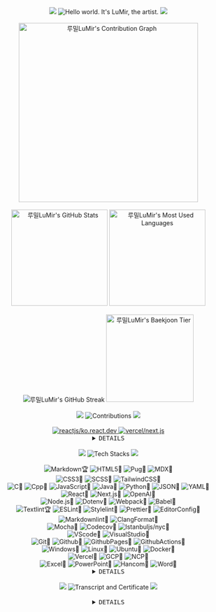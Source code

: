 <!-- markdownlint-disable -->
<!-- eslint-disable -->

<!--
  --fgColor-accent: #D6BBF2
  --bgColor-muted: #151b23;
-->

<!-- Title -->
<div align="center">
  <img
    src="https://capsule-render.vercel.app/api?type=waving&height=100&color=0:F2E5D5,100:D6BBF2&section=header&reversal=false"
  />
  <img
    src="https://readme-typing-svg.demolab.com?font=Pacifico&size=50&pause=1000&color=D6BBF2&center=true&vCenter=true&random=false&width=800&height=75&lines=Hello+world.+It's+LuMir%2C+the+artist."
    alt="Hello world. It's LuMir, the artist."
  />
  <img
    src="https://capsule-render.vercel.app/api?type=waving&height=100&color=0:F2E5D5,100:D6BBF2&section=footer&reversal=false"
  />
</div>
<br />

<!-- Stats -->
<div>
  <!-- Contribution Graph -->
  <div align="center">
    <img
      src="https://github-readme-activity-graph.vercel.app/graph?username=lumirlumir&theme=react-dark&bg_color=151B23&point=FFFFFF&hide_border=true&line=D6BBF2&color=D6BBF2&radius=10&height=600"
      height="410vw"
      alt="루밀LuMir's Contribution Graph"
    />
  </div>
  <br />

  <!-- Stats 1st line -->
  <div align="center">
    <img
      src="https://github-readme-stats.vercel.app/api?username=lumirlumir&count_private=true&include_all_commits=false&disable_animations=false&show_icons=true&theme=transparent&hide_border=true&icon_color=D6BBF2&text_color=FFFFFF&title_color=D6BBF2&bg_color=151B23&border_radius=10"
      height="220"
      alt="루밀LuMir's GitHub Stats"
    />
    <img
      src="https://github-readme-stats.vercel.app/api/top-langs/?username=lumirlumir&langs_count=10&layout=compact&disable_animations=false&theme=transparent&hide_border=true&card_width=150&icon_color=D6BBF2&text_color=FFFFFF&title_color=D6BBF2&bg_color=151B23&border_radius=10"
      height="220"
      alt="루밀LuMir's Most Used Languages"
    />
  </div>
  <br />

  <!-- Stats 2nd line -->
  <div align="center">
    <img
      src="https://github-readme-streak-stats-eight.vercel.app/?user=lumirlumir&hide_border=true&border_radius=10&card_width=405&card_height=200&background=151B23&ring=D6BBF256&fire=D6BBF2&currStreakLabel=FFFFFF&currStreakNum=D6BBF2&sideNums=D6BBF2&sideLabels=FFFFFF&dates=FFFFFF56&stroke=FFFFFF56"
      alt="루밀LuMir's GitHub Streak"
    />
    <img
      src="http://mazassumnida.wtf/api/v2/generate_badge?boj=rpfos"
      height="200"
      alt="루밀LuMir's Baekjoon Tier"
    />
  </div>
  <br />
</div>

<!-- Title -->
<div align="center">
  <img
    src="https://capsule-render.vercel.app/api?type=waving&height=50&color=0:F2E5D5,100:D6BBF2&section=header&reversal=false"
  />
  <img
    src="https://readme-typing-svg.demolab.com?font=Pacifico&size=30&pause=1000&color=D6BBF2&center=true&vCenter=true&random=false&width=500&height=45&repeat=false&lines=Contributions"
    alt="Contributions"
  />
  <img
    src="https://capsule-render.vercel.app/api?type=waving&height=50&color=0:F2E5D5,100:D6BBF2&section=footer&reversal=false"
  />
</div>
<br />

<!-- Contributions -->
<div align="center">
  <a href="https://github.com/reactjs/ko.react.dev">
    <img
      src="https://github-readme-stats.vercel.app/api/pin/?username=reactjs&repo=ko.react.dev&icon_color=D6BBF2&text_color=FFFFFF&title_color=D6BBF2&bg_color=151B23&border_radius=10&description_lines_count=1"
      alt="reactjs/ko.react.dev"
      title="Collaborator"
    />
  </a>
  <a href="https://github.com/vercel/next.js">
    <img
      src="https://github-readme-stats.vercel.app/api/pin/?username=vercel&repo=next.js&icon_color=D6BBF2&text_color=FFFFFF&title_color=D6BBF2&bg_color=151B23&border_radius=10&hide_border=true&description_lines_count=1"
      alt="vercel/next.js"
      title="Contributor"
    />
  </a>

  <details>
    <summary><kbd>D</kbd><kbd>E</kbd><kbd>T</kbd><kbd>A</kbd><kbd>I</kbd><kbd>L</kbd><kbd>S</kbd></summary>
    <a href="https://github.com/lerna/lerna">
      <img
        src="https://github-readme-stats.vercel.app/api/pin/?username=lerna&repo=lerna&icon_color=D6BBF2&text_color=FFFFFF&title_color=D6BBF2&bg_color=151B23&border_radius=10&hide_border=true&description_lines_count=1"
        alt="lerna/lerna"
        title="Contributor"
      />
    </a>
    <a href="https://github.com/llvm/llvm-project">
      <img
        src="https://github-readme-stats.vercel.app/api/pin/?username=llvm&repo=llvm-project&icon_color=D6BBF2&text_color=FFFFFF&title_color=D6BBF2&bg_color=151B23&border_radius=10&hide_border=true&description_lines_count=1"
        alt="llvm/llvm-project"
        title="Contributor"
      />
    </a>
    <a href="https://github.com/eslint/eslint">
      <img
        src="https://github-readme-stats.vercel.app/api/pin/?username=eslint&repo=eslint&icon_color=D6BBF2&text_color=FFFFFF&title_color=D6BBF2&bg_color=151B23&border_radius=10&hide_border=true&description_lines_count=1"
        alt="eslint/eslint"
        title="Contributor"
      />
    </a>
    <a href="https://github.com/reactjs/react.dev">
      <img
        src="https://github-readme-stats.vercel.app/api/pin/?username=reactjs&repo=react.dev&icon_color=D6BBF2&text_color=FFFFFF&title_color=D6BBF2&bg_color=151B23&border_radius=10&hide_border=true&description_lines_count=1"
        alt="reactjs/react.dev"
        title="Contributor"
      />
    </a>
    <a href="https://github.com/actions/runner-images">
      <img
        src="https://github-readme-stats.vercel.app/api/pin/?username=actions&repo=runner-images&icon_color=D6BBF2&text_color=FFFFFF&title_color=D6BBF2&bg_color=151B23&border_radius=10&hide_border=true&description_lines_count=1"
        alt="actions/runner-images"
        title="Contributor"
      />
    </a>
    <a href="https://github.com/nodejs/nodejs.org">
      <img
        src="https://github-readme-stats.vercel.app/api/pin/?username=nodejs&repo=nodejs.org&icon_color=D6BBF2&text_color=FFFFFF&title_color=D6BBF2&bg_color=151B23&border_radius=10&hide_border=true&description_lines_count=1"
        alt="nodejs/nodejs.org"
        title="Contributor"
      />
    </a>
    <a href="https://github.com/algolia/docsearch">
      <img
        src="https://github-readme-stats.vercel.app/api/pin/?username=algolia&repo=docsearch&icon_color=D6BBF2&text_color=FFFFFF&title_color=D6BBF2&bg_color=151B23&border_radius=10&hide_border=true&description_lines_count=1"
        alt="algolia/docsearch"
        title="Contributor"
      />
    </a>
    <a href="https://github.com/textlint/textlint">
      <img
        src="https://github-readme-stats.vercel.app/api/pin/?username=textlint&repo=textlint&icon_color=D6BBF2&text_color=FFFFFF&title_color=D6BBF2&bg_color=151B23&border_radius=10&hide_border=true&description_lines_count=1"
        alt="textlint/textlint"
        title="Contributor"
      />
    </a>
    <a href="https://github.com/material-extensions/vscode-material-icon-theme">
      <img
        src="https://github-readme-stats.vercel.app/api/pin/?username=material-extensions&repo=vscode-material-icon-theme&icon_color=D6BBF2&text_color=FFFFFF&title_color=D6BBF2&bg_color=151B23&border_radius=10&hide_border=true&description_lines_count=1"
        alt="material-extensions/vscode-material-icon-theme"
        title="Contributor"
      />
    </a>
    <a href="https://github.com/pronist/hello">
      <img
        src="https://github-readme-stats.vercel.app/api/pin/?username=pronist&repo=hello&icon_color=D6BBF2&text_color=FFFFFF&title_color=D6BBF2&bg_color=151B23&border_radius=10&hide_border=true&description_lines_count=1"
        alt="pronist/hello"
        title="Contributor"
      />
    </a>
    <a href="https://github.com/mdn/translated-content">
      <img
        src="https://github-readme-stats.vercel.app/api/pin/?username=mdn&repo=translated-content&icon_color=D6BBF2&text_color=FFFFFF&title_color=D6BBF2&bg_color=151B23&border_radius=10&hide_border=true&description_lines_count=1"
        alt="mdn/translated-content"
        title="Contributor"
      />
    </a>
    <a href="https://github.com/toss/es-hangul">
      <img
        src="https://github-readme-stats.vercel.app/api/pin/?username=toss&repo=es-hangul&icon_color=D6BBF2&text_color=FFFFFF&title_color=D6BBF2&bg_color=151B23&border_radius=10&hide_border=true&description_lines_count=1"
        alt="toss/es-hangul"
        title="Contributor"
      />
    </a>
    <a href="https://github.com/sindresorhus/yocto-spinner">
      <img
        src="https://github-readme-stats.vercel.app/api/pin/?username=sindresorhus&repo=yocto-spinner&icon_color=D6BBF2&text_color=FFFFFF&title_color=D6BBF2&bg_color=151B23&border_radius=10&hide_border=true&description_lines_count=1"
        alt="sindresorhus/yocto-spinner"
        title="Contributor"
      />
    </a>
    <a href="https://github.com/pronist/tidory">
      <img
        src="https://github-readme-stats.vercel.app/api/pin/?username=pronist&repo=tidory&icon_color=D6BBF2&text_color=FFFFFF&title_color=D6BBF2&bg_color=151B23&border_radius=10&hide_border=true&description_lines_count=1"
        alt="pronist/tidory"
        title="Contributor"
      />
    </a>
    <a href="https://github.com/yuyinws/vitepress-plugin-group-icons">
      <img
        src="https://github-readme-stats.vercel.app/api/pin/?username=yuyinws&repo=vitepress-plugin-group-icons&icon_color=D6BBF2&text_color=FFFFFF&title_color=D6BBF2&bg_color=151B23&border_radius=10&hide_border=true&description_lines_count=1"
        alt="yuyinws/vitepress-plugin-group-icons"
        title="Contributor"
      />
    </a>
    <a href="https://github.com/xvzc/boj-cli">
      <img
        src="https://github-readme-stats.vercel.app/api/pin/?username=xvzc&repo=boj-cli&icon_color=D6BBF2&text_color=FFFFFF&title_color=D6BBF2&bg_color=151B23&border_radius=10&hide_border=true&description_lines_count=1"
        alt="xvzc/boj-cli"
        title="Contributor"
      />
    </a>
    <a href="https://github.com/editorconfig-checker/editorconfig-checker.javascript">
      <img
        src="https://github-readme-stats.vercel.app/api/pin/?username=editorconfig-checker&repo=editorconfig-checker.javascript&icon_color=D6BBF2&text_color=FFFFFF&title_color=D6BBF2&bg_color=151B23&border_radius=10&hide_border=true&description_lines_count=1"
        alt="editorconfig-checker/editorconfig-checker.javascript"
        title="Contributor"
      />
    </a>
    <a href="https://github.com/lumirlumir/fork-tidory.github.io">
      <img
        src="https://github-readme-stats.vercel.app/api/pin/?username=lumirlumir&repo=fork-tidory.github.io&icon_color=D6BBF2&text_color=FFFFFF&title_color=D6BBF2&bg_color=151B23&border_radius=10&hide_border=true&description_lines_count=1"
        alt="lumirlumir/fork-tidory.github.io"
        title="Contributor(This repository was deleted so I replaced it with a forked version)"
      />
    </a>
  </details>
</div>
<br />

<!-- Title -->
<div align="center">
  <img
    src="https://capsule-render.vercel.app/api?type=waving&height=50&color=0:F2E5D5,100:D6BBF2&section=header&reversal=false"
  />
  <img
    src="https://readme-typing-svg.demolab.com?font=Pacifico&size=30&pause=1000&color=D6BBF2&center=true&vCenter=true&random=false&width=500&height=45&repeat=false&lines=Tech+Stacks"
    alt="Tech Stacks"
  />
  <img
    src="https://capsule-render.vercel.app/api?type=waving&height=50&color=0:F2E5D5,100:D6BBF2&section=footer&reversal=false"
  />
</div>
<br />

<!-- CS Stacks -->
<div align="center">
  <!-- Markup -->
  <div>
    <img
      src="https://img.shields.io/badge/Markdown🏆-000000?style=flat&logo=markdown&logoColor=white"
      alt="Markdown🏆"
    />
    <img
      src="https://img.shields.io/badge/HTML5🥇-E34F26?style=flat&logo=html5&logoColor=white"
      alt="HTML5🥇"
    />
    <img
      src="https://img.shields.io/badge/Pug🥉-A86454?style=flat&logo=pug&logoColor=white"
      alt="Pug🥉"
    />
    <img
      src="https://img.shields.io/badge/MDX🥉-1B1F24?style=flat&logo=mdx&logoColor=white"
      alt="MDX🥉"
    />
  </div>
  <!-- Style -->
  <div>
    <img
      src="https://img.shields.io/badge/CSS3🥇-1572B6?style=flat&logo=css3&logoColor=white"
      alt="CSS3🥇"
    />
    <img
      src="https://img.shields.io/badge/SCSS🥇-CC6699?style=flat&logo=sass&logoColor=white"
      alt="SCSS🥇"
    />
    <img
      src="https://img.shields.io/badge/TailwindCSS🥉-06B6D4?style=flat&logo=tailwindcss&logoColor=white"
      alt="TailwindCSS🥉"
    />
  </div>
  <!-- Language -->
  <div>
    <img
      src="https://img.shields.io/badge/C🥇-A8B9CC?style=flat&logo=c&logoColor=black"
      alt="C🥇"
    />
    <img
      src="https://img.shields.io/badge/Cpp🥇-00599C?style=flat&logo=cplusplus&logoColor=white"
      alt="Cpp🥇"
    />
    <img
      src="https://img.shields.io/badge/JavaScript🥇-F7DF1E?style=flat&logo=javascript&logoColor=black"
      alt="JavaScript🥇"
    />
    <img
      src="https://img.shields.io/badge/Java🥈-007396?style=flat&logo=coffeescript&logoColor=white"
      alt="Java🥈"
    />
    <img
      src="https://img.shields.io/badge/Python🥈-3776AB?style=flat&logo=python&logoColor=white"
      alt="Python🥈"
    />
    <img
      src="https://img.shields.io/badge/JSON🥈-000000?style=flat&logo=json&logoColor=white"
      alt="JSON🥈"
    />
    <img
      src="https://img.shields.io/badge/YAML🥈-CB171E?style=flat&logo=yaml&logoColor=white"
      alt="YAML🥈"
    />
  </div>
  <!-- Library -->
  <div>
    <img
      src="https://img.shields.io/badge/React🥇-61DAFB?style=flat&logo=react&logoColor=black"
      alt="React🥇"
    />
    <img
      src="https://img.shields.io/badge/Next.js🥈-000000?style=flat&logo=nextdotjs"
      alt="Next.js🥈"
    />
    <img
      src="https://img.shields.io/badge/OpenAI🥈-412991?style=flat&logo=openai&logoColor=white"
      alt="OpenAI🥈"
    />
  </div>
  <!-- Node.js -->
  <div>
    <img
      src="https://img.shields.io/badge/Node.js🥇-5FA04E?style=flat&logo=nodedotjs&logoColor=white"
      alt="Node.js🥇"
    />
    <img
      src="https://img.shields.io/badge/Dotenv🥈-ECD53F?style=flat&logo=dotenv&logoColor=black"
      alt="Dotenv🥈"
    />
    <img
      src="https://img.shields.io/badge/Webpack🥈-8DD6F9?style=flat&logo=webpack&logoColor=black"
      alt="Webpack🥈"
    />
    <img
      src="https://img.shields.io/badge/Babel🥈-F9DC3E?style=flat&logo=babel&logoColor=black"
      alt="Babel🥈"
    />
  </div>
  <!-- Convention -->
  <div>
    <img
      src="https://img.shields.io/badge/Textlint🏆-42FFFF?style=flat&logo=markdown&logoColor=black"
      alt="Textlint🏆"
    />
    <img
      src="https://img.shields.io/badge/ESLint🥇-4B32C3?style=flat&logo=eslint&logoColor=white"
      alt="ESLint🥇"
    />
    <img
      src="https://img.shields.io/badge/Stylelint🥇-263238?style=flat&logo=stylelint&logoColor=white"
      alt="Stylelint🥇"
    />
    <img
      src="https://img.shields.io/badge/Prettier🥇-F7B93E?style=flat&logo=prettier&logoColor=black"
      alt="Prettier🥇"
    />
    <img
      src="https://img.shields.io/badge/EditorConfig🥇-FEFEFE?style=flat&logo=editorconfig&logoColor=black"
      alt="EditorConfig🥇"
    />
    <img
      src="https://img.shields.io/badge/Markdownlint🥇-000000?style=flat&logo=markdown&logoColor=white"
      alt="Markdownlint🥇"
    />
    <img
      src="https://img.shields.io/badge/ClangFormat🥇-262D3A?style=flat&logo=llvm&logoColor=white"
      alt="ClangFormat🥇"
    />
  </div>
  <!-- Testing-->
  <div>
    <img
      src="https://img.shields.io/badge/Mocha🥈-8D6748?style=flat&logo=mocha&logoColor=white"
      alt="Mocha🥈"
    />
    <img
      src="https://img.shields.io/badge/Codecov🥈-F01F7A?style=flat&logo=codecov&logoColor=white"
      alt="Codecov🥈"
    />
    <img
      src="https://img.shields.io/badge/Istanbuljs/nyc🥉-F7DF1E?style=flat&logoColor=white"
      alt="Istanbuljs/nyc🥉"
    />
  </div>
  <!-- Editor -->
  <div>
    <img
      src="https://img.shields.io/badge/VScode🥇-007ACC?style=flat&logo=visualstudiocode&logoColor=white"
      alt="VScode🥇"
    />
    <img
      src="https://img.shields.io/badge/VisualStudio🥈-5C2D91?style=flat&logo=visualstudio&logoColor=white"
      alt="VisualStudio🥈"
    />
  </div>
  <!-- Git -->
  <div>
    <img
      src="https://img.shields.io/badge/Git🥇-F05032?style=flat&logo=git&logoColor=white"
      alt="Git🥇"
    />
    <img
      src="https://img.shields.io/badge/Github🥇-181717?style=flat&logo=github&logoColor=white"
      alt="Github🥇"
    />
    <img
      src="https://img.shields.io/badge/GithubPages🥇-222222?style=flat&logo=githubpages&logoColor=white"
      alt="GithubPages🥇"
    />
    <img
      src="https://img.shields.io/badge/GithubActions🥇-2088FF?style=flat&logo=githubactions&logoColor=white"
      alt="GithubActions🥇"
    />
  </div>
  <!-- OS --->
  <div>
    <img
      src="https://img.shields.io/badge/Windows🥇-0078D4?style=flat&logo=windows11&logoColor=white"
      alt="Windows🥇"
    />
    <img
      src="https://img.shields.io/badge/Linux🥇-FCC624?style=flat&logo=linux&logoColor=black"
      alt="Linux🥇"
    />
    <img
      src="https://img.shields.io/badge/Ubuntu🥇-E95420?style=flat&logo=ubuntu&logoColor=white"
      alt="Ubuntu🥇"
    />
    <img
      src="https://img.shields.io/badge/Docker🥈-2496ED?style=flat&logo=docker&logoColor=white"
      alt="Docker🥈"
    />
  </div>
  <!-- Cloud Platform -->
  <div>
    <img
      src="https://img.shields.io/badge/Vercel🥇-000000?style=flat&logo=vercel&logoColor=white"
      alt="Vercel🥇"
    />
    <img
      src="https://img.shields.io/badge/GCP🥈-4285F4?style=flat&logo=googlecloud&logoColor=white"
      alt="GCP🥈"
    />
    <img
      src="https://img.shields.io/badge/NCP🥉-03C75A?style=flat&logo=naver&logoColor=white"
      alt="NCP🥉"
    />
  </div>
  <!-- MicroSoft Hancom -->
  <div>
    <img
      src="https://img.shields.io/badge/Excel🥇-217346?style=flat&logo=googlesheets&logoColor=white"
      alt="Excel🥇"
    />
    <img
      src="https://img.shields.io/badge/PowerPoint🥇-B7472A?style=flat&logo=googleslides&logoColor=white"
      alt="PowerPoint🥇"
    />
    <img
      src="https://img.shields.io/badge/Hancom🥇-2B579A?style=flat&logo=googledocs&logoColor=white"
      alt="Hancom🥇"
    />
    <img
      src="https://img.shields.io/badge/Word🥈-2B579A?style=flat&logo=googledocs&logoColor=white"
      alt="Word🥈"
    />
  </div>
</div>

<!-- Music Stacks -->
<div align="center">
  <details>
    <summary><kbd>D</kbd><kbd>E</kbd><kbd>T</kbd><kbd>A</kbd><kbd>I</kbd><kbd>L</kbd><kbd>S</kbd></summary><br>
    <!-- DAW -->
    <div>
      <img
        src="https://img.shields.io/badge/FLstudio-EDC9D4?style=flat&logo=applemusic&logoColor=black"
        alt="FLstudio"
      />
      <img
        src="https://img.shields.io/badge/ProTools-FFD3C9?style=flat&logo=protools&logoColor=black"
        alt="ProTools"
      />
      <img
        src="https://img.shields.io/badge/Melodyne-FFF7CF?style=flat&logoColor=black"
        alt="Melodyne"
      />
      <img
        src="https://img.shields.io/badge/Autotune-E4F0C9?style=flat&logoColor=black"
        alt="Autotune"
      />
      <img
        src="https://img.shields.io/badge/RX7-C7E0FF?style=flat&logoColor=black"
        alt="RX7"
      />
      <img
        src="https://img.shields.io/badge/Sibelius-CFCFFF?style=flat&logoColor=black"
        alt="Sibelius"
      />
    </div>
    <!-- Virtual Inst -->
    <div>
      <img
        src="https://img.shields.io/badge/Waves-EDC9D4?style=flat&logoColor=black"
        alt="Waves"
      />
      <img
        src="https://img.shields.io/badge/NIKomplete-FFD3C9?style=flat&logoColor=black"
        alt="NIKomplete"
      />
      <img
        src="https://img.shields.io/badge/FabFilter-FFF7CF?style=flat&logoColor=black"
        alt="FabFilter"
      />
      <img
        src="https://img.shields.io/badge/GoodHertz-E4F0C9?style=flat&logoColor=black"
        alt="GoodHertz"
      />
      <img
        src="https://img.shields.io/badge/iZotope-C7E0FF?style=flat&logoColor=black"
        alt="iZotope"
      />
      <img
        src="https://img.shields.io/badge/SoundToys-CFCFFF?style=flat&logoColor=black"
        alt="SoundToys"
      />
      <img
        src="https://img.shields.io/badge/Valhalla-BAC3FF?style=flat&logoColor=black"
        alt="Valhalla"
      />
    </div>
    <!-- Synthesizer -->
    <div>
      <img
        src="https://img.shields.io/badge/Serum-EFFFDF?style=flat&logoColor=black"
        alt="Serum"
      />
      <img
        src="https://img.shields.io/badge/Sylenth1-CEFFC4?style=flat&logoColor=black"
        alt="Sylenth1"
      />
      <img
        src="https://img.shields.io/badge/Massive-B3F9FF?style=flat&logoColor=black"
        alt="Massive"
      />
      <img
        src="https://img.shields.io/badge/MassiveX-B9D4FF?style=flat&logoColor=black"
        alt="MassiveX"
      />
      <img
        src="https://img.shields.io/badge/Nexus-FFD1FF?style=flat&logoColor=black"
        alt="Nexus"
      />
    </div>
  </details>
</div>
<br />

<!-- Title -->
<div align="center">
  <img
    src="https://capsule-render.vercel.app/api?type=waving&height=50&color=0:F2E5D5,100:D6BBF2&section=header&reversal=false"
  />
  <img
    src="https://readme-typing-svg.demolab.com?font=Pacifico&size=30&pause=1000&color=D6BBF2&center=true&vCenter=true&random=false&width=500&height=45&repeat=false&lines=Transcript+%26+Certificate"
    alt="Transcript and Certificate"
  />
  <img
    src="https://capsule-render.vercel.app/api?type=waving&height=50&color=0:F2E5D5,100:D6BBF2&section=footer&reversal=false"
  />
</div>
<br />

<!-- Transcript Certificate -->
<div align="center">
  <details>
    <summary><kbd>D</kbd><kbd>E</kbd><kbd>T</kbd><kbd>A</kbd><kbd>I</kbd><kbd>L</kbd><kbd>S</kbd></summary><br>
    <!-- Transcript -->
    <div>
      <img
        src="https://img.shields.io/badge/컴퓨터공학부:전공-FFFFFF?style=flat&logoColor=black"
        alt="컴퓨터공학부:전공"
      />
      <img
        src="https://img.shields.io/badge/예술융합창작:부전공-FFFFFF?style=flat&logoColor=black"
        alt="예술융합창작:부전공"
      />
      <img
        src="https://img.shields.io/badge/학점평균:4.08/4.5-FFFFFF?style=flat&logoColor=black"
        alt="학점평균:4.08/4.5"
      />
      <img
        src="https://img.shields.io/badge/전공평균:4.06/4.5-FFFFFF?style=flat&logoColor=black"
        alt="전공평균:4.06/4.5"
      />
      <img
        src="https://img.shields.io/badge/부전공평균:4.36/4.5-FFFFFF?style=flat&logoColor=black"
        alt="부전공평균:4.36/4.5"
      />
      <img
        src="https://img.shields.io/badge/작품경진대회:동상-FFFFFF?style=flat&logoColor=black"
        alt="작품경진대회:동상"
      />
      <img
        src="https://img.shields.io/badge/캡스톤디자인:장려상-FFFFFF?style=flat&logoColor=black"
        alt="캡스톤디자인:장려상"
      />
    </div>
    <!-- Certificate -->
    <div>
      <img
        src="https://img.shields.io/badge/정보처리기사-EFFFDF?style=flat&logoColor=black"
        alt="정보처리기사"
      />
      <img
        src="https://img.shields.io/badge/컴퓨터활용능력1급-CEFFC4?style=flat&logoColor=black"
        alt="컴퓨터활용능력1급"
      />
      <img
        src="https://img.shields.io/badge/정보처리기능사-B3F9FF?style=flat&logoColor=black"
        alt="정보처리기능사"
      />
    </div>
    <!-- A+ -->
    <div>
      <img
        src="https://img.shields.io/badge/C언어기초:A+-EDC9D4?style=flat&logoColor=black"
        alt="C언어기초:A+"
      />
      <img
        src="https://img.shields.io/badge/컴퓨터프로그래밍의기초:A+-FFD3C9?style=flat&logoColor=black"
        alt="컴퓨터프로그래밍의기초:A+"
      />
      <img
        src="https://img.shields.io/badge/컴퓨터공학총론:A+-FFF7CF?style=flat&logoColor=black"
        alt="컴퓨터공학총론:A+"
      />
      <img
        src="https://img.shields.io/badge/알고리즘:A+-E4F0C9?style=flat&logoColor=black"
        alt="알고리즘:A+"
      />
      <img
        src="https://img.shields.io/badge/운영체제:A+-C7E0FF?style=flat&logoColor=black"
        alt="운영체제:A+"
      />
      <img
        src="https://img.shields.io/badge/프로그래밍언어론:A+-CFCFFF?style=flat&logoColor=black"
        alt="프로그래밍언어론:A+"
      />
      <img
        src="https://img.shields.io/badge/자료구조:A+-BAC3FF?style=flat&logoColor=black"
        alt="자료구조:A+"
      />
      <img
        src="https://img.shields.io/badge/리눅스프로그래밍:A+-EDC9D4?style=flat&logoColor=black"
        alt="리눅스프로그래밍:A+"
      />
      <img
        src="https://img.shields.io/badge/컴퓨터네트워크:A+-FFD3C9?style=flat&logoColor=black"
        alt="컴퓨터네트워크:A+"
      />
      <img
        src="https://img.shields.io/badge/소프트웨어공학:A+-FFF7CF?style=flat&logoColor=black"
        alt="소프트웨어공학:A+"
      />
      <img
        src="https://img.shields.io/badge/산학실전캡스톤:A+-E4F0C9?style=flat&logoColor=black"
        alt="산학실전캡스톤:A+"
      />
    </div>
    <!-- A -->
    <div>
      <img
        src="https://img.shields.io/badge/C++프로그래밍:A-EDC9D4?style=flat&logoColor=black"
        alt="C++프로그래밍:A"
      />
      <img
        src="https://img.shields.io/badge/머신러닝개론:A-FFD3C9?style=flat&logoColor=black"
        alt="머신러닝개론:A"
      />
      <img
        src="https://img.shields.io/badge/객체지향프로그래밍:A-FFF7CF?style=flat&logoColor=black"
        alt="객체지향프로그래밍:A"
      />
      <img
        src="https://img.shields.io/badge/데이터베이스:A-E4F0C9?style=flat&logoColor=black"
        alt="데이터베이스:A"
      />
      <img
        src="https://img.shields.io/badge/컴퓨터구조:A-C7E0FF?style=flat&logoColor=black"
        alt="컴퓨터구조:A"
      />
      <img
        src="https://img.shields.io/badge/이산수학:A-CFCFFF?style=flat&logoColor=black"
        alt="이산수학:A"
      />
    </div>
  </div>
  </details>
